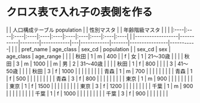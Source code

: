 # クロス表で入れ子の表側を作る
| | 人口構成テーブル  population |   | 性別マスタ |       | 年齢階級マスタ |           | |
|:----|:----|:----|:----|:----|:----|:----|:----|:----|:----|:----|
| |------------------|-----------|--------|------------|---|------------|-------|----------------|-----------| |
| | pref_name        | age_class | sex_cd | population |   | sex_cd     | sex   | age_class      | age_range | |
| | 秋田             | 1         | m      | 400        |   | f          | 女    | 1              | 21～30歳   | |
| | 秋田             | 3         | m      | 1000       |   | m          | 男    | 2              | 31～40歳   | |
| | 秋田             | 1         | f      | 800        |   |            |       | 3              | 41～50歳   | |
| | 秋田             | 3         | f      | 1000       |   |            |       |                |           | |
| | 青森             | 1         | m      | 700        |   |            |       |                |           | |
| | 青森             | 1         | f      | 500        |   |            |       |                |           | |
| | 青森             | 3         | f      | 800        |   |            |       |                |           | |
| | 東京             | 1         | m      | 900        |   |            |       |                |           | |
| | 東京             | 1         | f      | 1500       |   |            |       |                |           | |
| | 東京             | 3         | f      | 1200       |   |            |       |                |           | |
| | 千葉             | 1         | m      | 900        |   |            |       |                |           | |
| | 千葉             | 1         | f      | 1000       |   |            |       |                |           | |
| | 千葉             | 3         | f      | 900        |   |            |       |                |           | |


